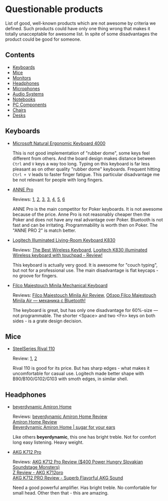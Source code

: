 # Questionable products

List of good, well-known products which are not awesome by criteria we defined.
Such products could have only one thing wrong that makes it totally unacceptable for awesome list.
In spite of some disadvantages the product could be good for someone.

## Contents

- [Keyboards](#keyboards)
- [Mice](#mice)
- [Monitors](#monitors)
- [Headphones](#headphones)
- [Microphones](#microphone)
- [Audio Systems](#audio-systems)
- [Notebooks](#notebooks)
- [PC Components](#pc-components)
- [Chairs](#chairs)
- [Desks](#desks)

## Keyboards

*   [Microsoft Natural Ergonomic Keyboard 4000](https://www.microsoft.com/accessories/en-us/products/keyboards/natural-ergonomic-keyboard-4000/b2m-00012)

    This is not good implementation of "rubber dome", some keys feel different from others.
    And the board design makes distance between `Ctrl` and `V` keys a way too long.
    Typing on this keyboard is far less pleasant as on other quality "rubber dome" keyboards.
    Frequent hitting `Ctrl + V` leads to faster finger fatigue.
    This particular disadvantage me be not relevant for people with long fingers.

*   [ANNE Pro](http://en.obins.net/anne-pro)

    Reviews: [1](https://youtu.be/EbnRgkCS73w),
    [2](https://youtu.be/mJ1fsALtGXo),
    [3](https://youtu.be/ub0v1JVaEa4),
    [3](https://youtu.be/58CTM397dvs),
    [4](https://youtu.be/TDcAxWz07xM),
    [5](https://youtu.be/pmdTz5QB2mM),
    [6](https://www.reddit.com/r/AnnePro/comments/6v675e/remapping_anne_key_to_left_alt_key/)

    ANNE Pro is the main competitor for Poker keyboards. It is not awesome because of the price.
    Anne Pro is not reasonably cheaper then the Poker and does not have any real advantage over Poker.
    Bluetooth is not fast and can be irritating. Programmability is worth then on Poker.
    The "ANNE PRO 2" is match better.

*   [Logitech Illuminated Living-Room Keyboard K830](https://www.logitech.com/en-us/product/living-room-keyboard-k830?crid=27)

    Reviews: [The Best Wireless Keyboard](https://youtu.be/x6rzna_UGXs), [Logitech K830 illuminated Wireless keyboard with touchpad - Review!](https://youtu.be/C-65K9GcXuU)

    This keyboard is actually very good. It is awesome for "couch typing", but not for a professional use.
    The main disadvantage is flat keycaps - no groove for fingers.

*   [Filco Majestouch Minila Mechanical Keyboard](https://www.diatec.co.jp/en/det.php?prod_c=1320)

    Reviews: [Filco Majestouch Minila Air Review](https://youtu.be/B6iX9N_-o-g),
    [Обзор Filco Majestouch Minila Air — механика с Bluetooth!](https://youtu.be/e1NwGeinRj0)

    The keyboard is great, but has only one disadvantage for 60%-size &mdash; not programmable.
    The shorter \<Space\> and two \<Fn\> keys on both sides - is a grate design decision.


## Mice

*   [SteelSeries Rival 110](https://steelseries.com/gaming-mice/rival-110)

    Review: [1](https://youtu.be/b1sHUySB5yA), [2](https://youtu.be/soSuG9fmIR4)

    Rival 110 is good for its price. But has sharp edges - what makes it uncomfortable for casual use.
    Logitech made better shape with B90/B100/G102/G103 with smoth edges, in similar shell.


## Headphones

*   [beyerdynamic Amiron Home](https://north-america.beyerdynamic.com/amiron-home.html)

    Reviews: [beyerdynamic Amiron Home Review](https://youtu.be/bhSUJYDO0Qo) \
    [Amiron Home Review](https://youtu.be/Dc-_lOvrzuU) \
    [Beyerdynamic Amiron Home | sugar for your ears](https://youtu.be/kNQQdqs6oms)

    Like others **beyerdynamic**, this one has bright treble. Not for comfort long easy listening. Heavy weight.

*   [AKG K712 Pro](https://www.akg.com/Headphones/Professional%20Headphones/K712PRO.html)

    Reviews: [AKG K712 Pro Review ($400 Power Hungry Slovakian Soundstage Monsters)](https://youtu.be/1uWN-DLD-ok) \
    [Z Review - AKG K712pro](https://youtu.be/4XU4PCrXzhc) \
    [AKG K712 PRO Review - Superb Flavorful AKG Sound](https://youtu.be/BNxONeSj-pI)

    Need a good powerful amplifier. Has bright treble. No comfortable for small head.
    Other then that - this are amazing.

